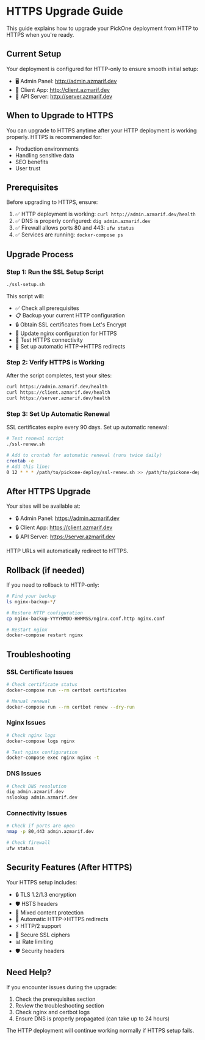 # HTTPS Upgrade Guide

This guide explains how to upgrade your PickOne deployment from HTTP to HTTPS when you're ready.

## Current Setup

Your deployment is configured for HTTP-only to ensure smooth initial setup:

-   🖥️ Admin Panel: http://admin.azmarif.dev
-   📱 Client App: http://client.azmarif.dev
-   🚀 API Server: http://server.azmarif.dev

## When to Upgrade to HTTPS

You can upgrade to HTTPS anytime after your HTTP deployment is working properly. HTTPS is recommended for:

-   Production environments
-   Handling sensitive data
-   SEO benefits
-   User trust

## Prerequisites

Before upgrading to HTTPS, ensure:

1. ✅ HTTP deployment is working: `curl http://admin.azmarif.dev/health`
2. ✅ DNS is properly configured: `dig admin.azmarif.dev`
3. ✅ Firewall allows ports 80 and 443: `ufw status`
4. ✅ Services are running: `docker-compose ps`

## Upgrade Process

### Step 1: Run the SSL Setup Script

```bash
./ssl-setup.sh
```

This script will:

-   ✅ Check all prerequisites
-   📋 Backup your current HTTP configuration
-   🔒 Obtain SSL certificates from Let's Encrypt
-   🔄 Update nginx configuration for HTTPS
-   🚀 Test HTTPS connectivity
-   🔄 Set up automatic HTTP→HTTPS redirects

### Step 2: Verify HTTPS is Working

After the script completes, test your sites:

```bash
curl https://admin.azmarif.dev/health
curl https://client.azmarif.dev/health
curl https://server.azmarif.dev/health
```

### Step 3: Set Up Automatic Renewal

SSL certificates expire every 90 days. Set up automatic renewal:

```bash
# Test renewal script
./ssl-renew.sh

# Add to crontab for automatic renewal (runs twice daily)
crontab -e
# Add this line:
0 12 * * * /path/to/pickone-deploy/ssl-renew.sh >> /path/to/pickone-deploy/ssl-renewal.log 2>&1
```

## After HTTPS Upgrade

Your sites will be available at:

-   🔒 Admin Panel: https://admin.azmarif.dev
-   🔒 Client App: https://client.azmarif.dev
-   🔒 API Server: https://server.azmarif.dev

HTTP URLs will automatically redirect to HTTPS.

## Rollback (if needed)

If you need to rollback to HTTP-only:

```bash
# Find your backup
ls nginx-backup-*/

# Restore HTTP configuration
cp nginx-backup-YYYYMMDD-HHMMSS/nginx.conf.http nginx.conf

# Restart nginx
docker-compose restart nginx
```

## Troubleshooting

### SSL Certificate Issues

```bash
# Check certificate status
docker-compose run --rm certbot certificates

# Manual renewal
docker-compose run --rm certbot renew --dry-run
```

### Nginx Issues

```bash
# Check nginx logs
docker-compose logs nginx

# Test nginx configuration
docker-compose exec nginx nginx -t
```

### DNS Issues

```bash
# Check DNS resolution
dig admin.azmarif.dev
nslookup admin.azmarif.dev
```

### Connectivity Issues

```bash
# Check if ports are open
nmap -p 80,443 admin.azmarif.dev

# Check firewall
ufw status
```

## Security Features (After HTTPS)

Your HTTPS setup includes:

-   🔒 TLS 1.2/1.3 encryption
-   🛡️ HSTS headers
-   🚫 Mixed content protection
-   🔄 Automatic HTTP→HTTPS redirects
-   ⚡ HTTP/2 support
-   🔐 Secure SSL ciphers
-   📊 Rate limiting
-   🛡️ Security headers

## Need Help?

If you encounter issues during the upgrade:

1. Check the prerequisites section
2. Review the troubleshooting section
3. Check nginx and certbot logs
4. Ensure DNS is properly propagated (can take up to 24 hours)

The HTTP deployment will continue working normally if HTTPS setup fails.
